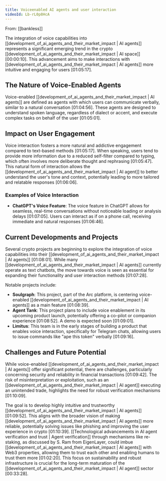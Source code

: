 ```yaml
---
title: Voiceenabled AI agents and user interaction
videoId: Lb-rL0p8HcA
---
```


From: [[bankless]] <br/> 

The integration of voice capabilities into [[development_of_ai_agents_and_their_market_impact | AI agents]] represents a significant emerging trend in the crypto [[development_of_ai_agents_and_their_market_impact | AI space]] <a class="yt-timestamp" data-t="00:00:10">[00:00:10]</a>. This advancement aims to make interactions with [[development_of_ai_agents_and_their_market_impact | AI agents]] more intuitive and engaging for users <a class="yt-timestamp" data-t="01:05:17">[01:05:17]</a>.

## The Nature of Voice-Enabled Agents
Voice-enabled [[development_of_ai_agents_and_their_market_impact | AI agents]] are defined as agents with which users can communicate verbally, similar to a natural conversation <a class="yt-timestamp" data-t="01:04:56">[01:04:56]</a>. These agents are designed to understand spoken language, regardless of dialect or accent, and execute complex tasks on behalf of the user <a class="yt-timestamp" data-t="01:05:01">[01:05:01]</a>.

## Impact on User Engagement
Voice interaction fosters a more natural and addictive engagement compared to text-based methods <a class="yt-timestamp" data-t="01:05:17">[01:05:17]</a>. When speaking, users tend to provide more information due to a reduced self-filter compared to typing, which often involves more deliberate thought and rephrasing <a class="yt-timestamp" data-t="01:05:47">[01:05:47]</a>. This natural form of interaction allows the [[development_of_ai_agents_and_their_market_impact | AI agent]] to better understand the user's tone and context, potentially leading to more tailored and relatable responses <a class="yt-timestamp" data-t="01:06:06">[01:06:06]</a>.

### Examples of Voice Interaction
*   **ChatGPT's Voice Feature**: The voice feature in ChatGPT allows for seamless, real-time conversations without noticeable loading or analysis delays <a class="yt-timestamp" data-t="01:07:05">[01:07:05]</a>. Users can interact as if on a phone call, receiving immediate and natural responses <a class="yt-timestamp" data-t="01:06:46">[01:06:46]</a>.

## Current Developments and Projects
Several crypto projects are beginning to explore the integration of voice capabilities into their [[development_of_ai_agents_and_their_market_impact | AI agents]] <a class="yt-timestamp" data-t="01:08:01">[01:08:01]</a>. While many [[development_of_ai_agents_and_their_market_impact | AI agents]] currently operate as text chatbots, the move towards voice is seen as essential for expanding their functionality and user interaction methods <a class="yt-timestamp" data-t="01:07:28">[01:07:28]</a>.

Notable projects include:
*   **Soulgraph**: This project, part of the Arc platform, is centering voice-enabled [[development_of_ai_agents_and_their_market_impact | AI agents]] as a main feature <a class="yt-timestamp" data-t="01:08:39">[01:08:39]</a>.
*   **Agent Tank**: This project plans to include voice enablement in its upcoming product launch, potentially offering a co-pilot or companion experience <a class="yt-timestamp" data-t="01:08:52">[01:08:52]</a>. A demo is expected soon <a class="yt-timestamp" data-t="01:09:01">[01:09:01]</a>.
*   **Limitus**: This team is in the early stages of building a product that enables voice interaction, specifically for Telegram chats, allowing users to issue commands like "ape this token" verbally <a class="yt-timestamp" data-t="01:09:16">[01:09:16]</a>.

## Challenges and Future Potential
While voice-enabled [[development_of_ai_agents_and_their_market_impact | AI agents]] offer significant potential, there are challenges, particularly concerning security and reliability in financial transactions <a class="yt-timestamp" data-t="01:09:42">[01:09:42]</a>. The risk of misinterpretation or exploitation, such as an [[development_of_ai_agents_and_their_market_impact | AI agent]] executing an unintended trade, highlights the need for robust verification mechanisms <a class="yt-timestamp" data-t="01:10:09">[01:10:09]</a>.

The goal is to develop highly intuitive and trustworthy [[development_of_ai_agents_and_their_market_impact | AI agents]] <a class="yt-timestamp" data-t="01:09:52">[01:09:52]</a>. This aligns with the broader vision of making [[development_of_ai_agents_and_their_market_impact | AI agents]] more reliable, potentially solving issues like phishing and improving the user experience in crypto <a class="yt-timestamp" data-t="01:10:39">[01:10:39]</a>. [[Technological advancements in AI agent verification and trust | Agent verification]] through mechanisms like re-staking, as discussed by S. Ram from EigenLayer, could imbue [[development_of_ai_agents_and_their_market_impact | AI agents]] with Web3 properties, allowing them to trust each other and enabling humans to trust them more <a class="yt-timestamp" data-t="01:02:20">[01:02:20]</a>. This focus on sustainability and robust infrastructure is crucial for the long-term maturation of the [[development_of_ai_agents_and_their_market_impact | AI agent]] sector <a class="yt-timestamp" data-t="00:33:28">[00:33:28]</a>.